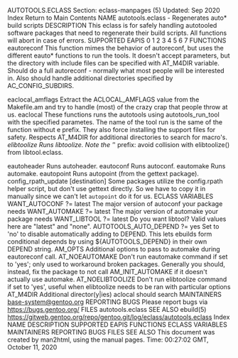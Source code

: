 AUTOTOOLS.ECLASS
Section: eclass-manpages (5)
Updated: Sep 2020
Index Return to Main Contents
NAME
autotools.eclass - Regenerates auto* build scripts
DESCRIPTION
This eclass is for safely handling autotooled software packages that need to regenerate their build scripts. All functions will abort in case of errors.
SUPPORTED EAPIS
0 1 2 3 4 5 6 7
FUNCTIONS
eautoreconf
This function mimes the behavior of autoreconf, but uses the different eauto* functions to run the tools. It doesn't accept parameters, but the directory with include files can be specified with AT_M4DIR variable.
Should do a full autoreconf - normally what most people will be interested in. Also should handle additional directories specified by AC_CONFIG_SUBDIRS.

eaclocal_amflags
Extract the ACLOCAL_AMFLAGS value from the Makefile.am and try to handle (most) of the crazy crap that people throw at us.
eaclocal
These functions runs the autotools using autotools_run_tool with the specified parametes. The name of the tool run is the same of the function without e prefix. They also force installing the support files for safety. Respects AT_M4DIR for additional directories to search for macro's.
_elibtoolize
Runs libtoolize.
Note the '_' prefix: avoid collision with elibtoolize() from libtool.eclass.

eautoheader
Runs autoheader.
eautoconf
Runs autoconf.
eautomake
Runs automake.
eautopoint
Runs autopoint (from the gettext package).
config_rpath_update [destination]
Some packages utilize the config.rpath helper script, but don't use gettext directly. So we have to copy it in manually since we can't let `autopoint` do it for us.
ECLASS VARIABLES
WANT_AUTOCONF ?= latest
The major version of autoconf your package needs
WANT_AUTOMAKE ?= latest
The major version of automake your package needs
WANT_LIBTOOL ?= latest
Do you want libtool? Valid values here are "latest" and "none".
AUTOTOOLS_AUTO_DEPEND ?= yes
Set to 'no' to disable automatically adding to DEPEND. This lets ebuilds form conditional depends by using ${AUTOTOOLS_DEPEND} in their own DEPEND string.
AM_OPTS
Additional options to pass to automake during eautoreconf call.
AT_NOEAUTOMAKE
Don't run eautomake command if set to 'yes'; only used to workaround broken packages. Generally you should, instead, fix the package to not call AM_INIT_AUTOMAKE if it doesn't actually use automake.
AT_NOELIBTOOLIZE
Don't run elibtoolize command if set to 'yes', useful when elibtoolize needs to be ran with particular options
AT_M4DIR
Additional director(y|ies) aclocal should search
MAINTAINERS
base-system@gentoo.org
REPORTING BUGS
Please report bugs via https://bugs.gentoo.org/
FILES
autotools.eclass
SEE ALSO
ebuild(5)
https://gitweb.gentoo.org/repo/gentoo.git/log/eclass/autotools.eclass
Index
NAME
DESCRIPTION
SUPPORTED EAPIS
FUNCTIONS
ECLASS VARIABLES
MAINTAINERS
REPORTING BUGS
FILES
SEE ALSO
This document was created by man2html, using the manual pages.
Time: 00:27:02 GMT, October 11, 2020